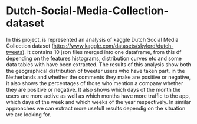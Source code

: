 # Dutch-Social-Media-Collection-dataset

In this project, is represented an analysis of kaggle Dutch Social Media Collection dataset (https://www.kaggle.com/datasets/skylord/dutch-tweets). It contains 10 json files merged into one dataframe, from this df depending on the features histograms, distribution curves etc and some data tables with have been extracted. The results of this analysis show both the geographical distribution of tweeter users who have taken part, in the Netherlands and whether the comments they make are positive or negative, it also shows the percentages of those who mention a company whether they are positive or negative. It also shows which days of the month the users are more active as well as which months have more traffic to the app, which days of the week and which weeks of the year respectively. In similar approaches we can extract more usefull results dependig on the situation we are looking for.

